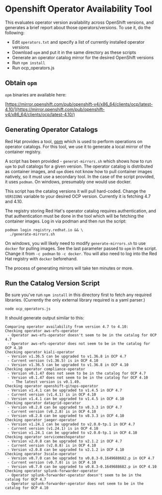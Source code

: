 # Openshift Operator Availability Tool
This evaluates operator version availability across OpenShift versions, and
generates a brief report about those operators/versions. To use it, do the following:

 - Edit `operators.txt` and specify a list of currently installed operator versions
 - Download `opm` and put it in the same directory as these scripts
 - Generate an operator catalog mirror for the desired OpenShift versions
 - Run `npm install`
 - Run ocp_operators.js

## Obtain `opm`
`opm` binaries are available here:

[https://mirror.openshift.com/pub/openshift-v4/x86_64/clients/ocp/latest-4.10/](https://mirror.openshift.com/pub/openshift-v4/x86_64/clients/ocp/latest-4.10/)

## Generating Operator Catalogs
Red Hat provides a tool, [opm](https://docs.openshift.com/container-platform/4.9/cli_reference/opm/cli-opm-install.html)
which is used to perform operations on operator catalogs. For this tool, we use it to generate a
local mirror of the container registry.

A script has been provided - `generat-mirrors.sh` which shows how to run `opm` to pull catalogs
for a given version. The operator catalog is distributed as container images, and `opm` does 
not know how to pull container images natively, so it must use a secondary tool. In the case of the
script provided, it uses `podman`. On windows, presumably one would use docker. 

This script has the catalog versions it will pull hard-coded. Change the `VERSIONS` variable to your desired OCP version.
Currently it is fetching 4.7 and 4.10.

The registry storing Red Hat's operator catalog requires authentication, and that authentication must be done in the
tool which will be fetching the container images. Log in via podman and then run the script: 

```shell
podman login registry.redhat.io && \
  ./generate-mirrors.sh
```

On windows, you will likely need to modify `generate-mirrors.sh` to use `docker` for pulling images. See the last parameter
passed to `opm` in the script. Change it from `-c podman` to `-c docker`. You will also need to log into the Red Hat registry
with `docker` beforehand.

The process of generating mirrors will take ten minutes or more.

## Run the Catalog Version Script
Be sure you've run `npm install` in this directory first to fetch any required libraries. (Currently the only external
library required is a yaml parser.)

```shell
node ocp_operators.js
```

It should generate output similar to this:

```
Comparing operator availability from version 4.7 to 4.10:
Checking operator aws-efs-operator
 - Operator aws-efs-operator doesn't seem to be in the catalog for OCP 4.7
 - Operator aws-efs-operator does not seem to be in the catalog for OCP 4.10
Checking operator kiali-operator
 - Version v1.36.5 can be upgraded to v1.36.8 in OCP 4.7
 - Current version (v1.36.5) is in OCP 4.10
 - Version v1.36.5 can be upgraded to v1.36.8 in OCP 4.10
Checking operator compliance-operator
 - Version v0.1.47 does not seem to be in the catalog for OCP 4.7
 - Version v0.1.47 does not seem to be in the catalog for OCP 4.10
   - The latest version is v0.1.49.
Checking operator openshift-gitops-operator
 - Version v1.4.1 can be upgraded to v1.4.5 in OCP 4.7
 - Current version (v1.4.1) is in OCP 4.10
 - Version v1.4.1 can be upgraded to v1.4.5 in OCP 4.10
Checking operator datagrid-operator
 - Version v8.2.8 can be upgraded to v8.3.3 in OCP 4.7
 - Current version (v8.2.8) is in OCP 4.10
 - Version v8.2.8 can be upgraded to v8.3.3 in OCP 4.10
Checking operator jaeger-operator
 - Version v1.24.1 can be upgraded to v2.0.0-tp.1 in OCP 4.7
 - Current version (v1.24.1) is in OCP 4.10
 - Version v1.24.1 can be upgraded to v2.0.0-tp.1 in OCP 4.10
Checking operator servicemeshoperator
 - Version v2.0.8 can be upgraded to v2.1.2 in OCP 4.7
 - Current version (v2.0.8) is in OCP 4.10
 - Version v2.0.8 can be upgraded to v2.1.2 in OCP 4.10
Checking operator 3scale-operator
 - Version v0.7.0 can be upgraded to v0.8.3-0.1649688682.p in OCP 4.7
 - Current version (v0.7.0) is in OCP 4.10
 - Version v0.7.0 can be upgraded to v0.8.3-0.1649688682.p in OCP 4.10
Checking operator splunk-forwarder-operator
 - Operator splunk-forwarder-operator doesn't seem to be in the catalog for OCP 4.7
 - Operator splunk-forwarder-operator does not seem to be in the catalog for OCP 4.10
```
